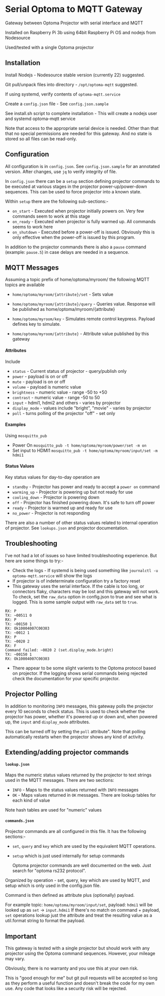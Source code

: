 # Serial Optoma to MQTT Gateway

Gateway between Optoma Projector with serial interface and MQTT

Installed on Raspberry Pi 3b using 64bit Raspberry Pi OS and nodejs from Nodesource

Used/tested with a single Optoma projector

## Installation

Install Nodejs - Nodesource stable version (currently 22) suggested.

Git pull/unpack files into directory - `/opt/optoma-mqtt` suggested.

If using systemd, verify contents of `optoma-mqtt.service`

Create a `config.json` file - See `config.json.sample`

See install.sh script to complete installation - This will create a nodejs user and systemd optoma-mqtt service

Note that access to the appropriate serial device is needed. Other than that that no special
permissions are needed for this gateway. And no state is stored so all files can be read-only.

## Configuration

All configuration is in `config.json`. See `config.json.sample` for an annotated version. After changes,
use `jq` to verify integrity of file.

In `config.json` there can be a `setup` section defining projector commands to be executed at various stages in the
projector power-up/power-down sequences. This can be used to force projector into a known state.

Within `setup` there are the following sub-sections:-

- `on_start` - Executed when projector initially powers on. Very few commands seem to work at this stage
- `on_ready` - Executed when projector is fully warmed up. All commands seems to work here
- `on_shutdown` - Executed before a power-off is issued. Obviously this is only effective when the power-off
    is issued by this program.

In addition to the projector commands there is also a `pause` command (example: `pause.5`) in case delays are needed in a sequence.

## MQTT Messages

Assuming a topic prefix of home/optoma/myroom/ the following MQTT topics are available

- `home/optoma/myroom/{attribute}/set` - Sets value
- `home/optoma/myroom/{attribute}/query` - Queries value. Response will be published as home/optoma/myroom/{attribute}
- `home/optoma/myroom/key` - Simulates remote control keypress. Payload defines key to simulate.

- `home/optoma/myroom/{attribute}` - Attribute value published by this gateway

#### Attributes

Include
- `status` - Current status of projector - query/publish only
- `power` - payload is on or off
- `mute` - payload is on or off
- `volume` - payload is numeric value
- `brightness` - numeric value - range -50 to +50
- `contrast` - numeric value - range -50 to 50
- `input` - hdmi1, hdmi2 and others - varies by projector
- `display_mode` - values include "bright", "movie" - varies by projector
- `poll` - turns polling of the projector "off" - set only

#### Examples
Using `mosquitto_pub`

- Power On
```mosquitto_pub -t home/optoma/myroom/power/set -m on```
- Set input to HDMI1 
```mosquitto_pub -t home/optoma/myroom/input/set -m hdmi1```

#### Status Values

Key status values for day-to-day operation are
- `standby` - Projector has power and ready to accept a `power on` command
- `warming_up` - Projector is powering up but not ready for use
- `cooling_down` - Projector is powering down
- `off` - Projector has finished powering down. It's safe to turn off power
- `ready` - Projector is warmed up and ready for use
- `no_power` - Projector is not responding

There are also a number of other status values related to internal operation of projector. See `lookups.json` and projector documentation.

## Troubleshooting

I've not had a lot of issues so have limited troubleshooting experience. But here are some things to try:-
- Check the logs - If systemd is being used something like ```journalctl -u optoma-mqtt.service``` will show the logs
- If projector is of indeterminate configuration try a factory reset
- This gateway uses the serial interface. If the cable is too long, or connectors flaky, characters may be lost and this gateway will not
  work. To check, set the `raw_data` option in config.json to true and see what is logged. This is some sample output with `raw_data` set to `true`.
```TX: ~0011 0
RX: P
TX: ~00511 0
RX: P
TX: ~00150 1
RX: Ok10004007C00303
TX: ~0012 1
RX: P
TX: ~0020 2
RX: F
Command failed: ~0020 2 (set.display_mode.bright)
TX: ~00150 1
RX: Ok10004007C00303
```
- There appear to be some slight varients to the Optoma protocol based on projector. If the logging shows serial commands being rejected check the documentation for your specific projector.
  
## Projector Polling

In addition to monitoring `INFO` messages, this gateway polls the projector every 10 seconds to check status. This is used to check whether
the projector has power, whether it's powered up or down and, when powered up, the `input` and `display_mode` attributes.

This can be turned off by setting the `poll` attribute". Note that polling automatically restarts when the projector shows any kind of activity.

## Extending/adding projector commands

#### `lookup.json`
Maps the numeric status values returned by the projector to text strings used in the
MQTT messages. There are two sections:
- `INFO` - Maps to the status values returned with `INFO` messages
- `OK` - Maps values returned in `OK` messages. There are lookup tables for each kind of value

Note hash tables are used for "numeric" values

#### `commands.json`
Projector commands are all configured in this file. It has the following sections:-
- `set`, `query` and `key` which are used by the equivalent MQTT operations.
- `setup` which is just used internally for setup commands

  Optoma projector commands are well documented on the web. Just search for "optoma rs232 protocol".

Organized by operation - set, query, key which are used by MQTT, and setup which is only used in the config.json file.

Command is then defined as attribute plus (optionally) payload.

For example
topic: `home/optoma/myroom/input/set`, payload: `hdmi1` will be looked up as `set` -> `input.hdmi1`
If there's no match on command + payload, `set` operations lookup just the attribute and treat the
resulting value as a util.format string to format the payload.

## Important

This gateway is tested with a single projector but should work with any projector using the Optoma command sequences.
However, your mileage may vary.

Obviously, there is no warranty and you use this at your own risk.

This is "good enough for me" but git pull requests will be accepted so long as they perform a useful function and doesn't break the code for my own use.
Any code that looks like a security risk will be rejected.

